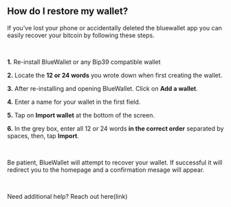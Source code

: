 ## How do I restore my wallet? 

If you've lost your phone or accidentally deleted the bluewallet app you can easily recover your bitcoin by following these steps. 

&nbsp;

**1\.** Re-install BlueWallet or any Bip39 compatible wallet 

**2\.** Locate the **12 or 24 words** you wrote down when first creating the wallet. 

**3\.** After re-installing and opening BlueWallet. Click on **Add a wallet**.

**4\.** Enter a name for your wallet in the first field. 

**5\.** Tap on **Import wallet** at the bottom of the screen.

**6\.** In the grey box, enter all 12 or 24 words **in the correct order** separated by spaces, then, tap **Import**.

&nbsp;

Be patient, BlueWallet will attempt to recover your wallet. If successful it will redirect you to the homepage and a confirmation mesage will appear.

&nbsp;

Need additional help? Reach out here(link)


 
